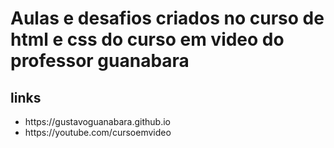 <h1>Aulas e desafios criados no curso de html e css do curso em video do professor guanabara</h1>
<h2>links</h2>
<ul>
   <li>https://gustavoguanabara.github.io</li>
   <li>https://youtube.com/cursoemvideo</li>
   
</ul>
